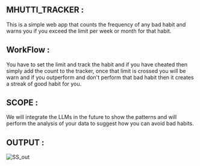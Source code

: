 ## MHUTTI_TRACKER :

This is a simple web app that counts the frequency of any bad habit and warns you if you exceed the limit per week or month for that habit.

## WorkFlow :

You have to set the limit and track the habit and if you have cheated then simply add the count to the tracker, once that limit is crossed you will be warn and if you outperform and don't perform that bad habit then it creates a streak of good habit for you.

## SCOPE :

We will integrate the LLMs in the future to show the patterns and will perform the analysis of your data to suggest how you can avoid bad habits.

## OUTPUT :
![SS_out](https://github.com/user-attachments/assets/5b474ae1-1634-40a8-9cd6-7bb3a0795686)
